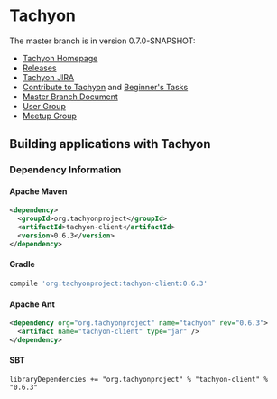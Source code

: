 Tachyon
=======

The master branch is in version 0.7.0-SNAPSHOT:

- [Tachyon Homepage](http://www.tachyonproject.org)
- [Releases](https://github.com/amplab/tachyon/tags)
- [Tachyon JIRA](https://tachyon.atlassian.net/browse/TACHYON)
- [Contribute to Tachyon](http://tachyon-project.org/master/Contributing-to-Tachyon.html) and
[Beginner's Tasks](https://tachyon.atlassian.net/issues/?jql=project%20%3D%20TACHYON%20AND%20labels%20%3D%20Beginner)
- [Master Branch Document](http://tachyon-project.org/master/)
- [User Group](https://groups.google.com/forum/?fromgroups#!forum/tachyon-users)
- [Meetup Group](http://www.meetup.com/Tachyon)

## Building applications with Tachyon

### Dependency Information

#### Apache Maven
```xml
<dependency>
  <groupId>org.tachyonproject</groupId>
  <artifactId>tachyon-client</artifactId>
  <version>0.6.3</version>
</dependency>
```

#### Gradle

```groovy
compile 'org.tachyonproject:tachyon-client:0.6.3'
```

#### Apache Ant
```xml
<dependency org="org.tachyonproject" name="tachyon" rev="0.6.3">
  <artifact name="tachyon-client" type="jar" />
</dependency>
```

#### SBT
```
libraryDependencies += "org.tachyonproject" % "tachyon-client" % "0.6.3"
```
